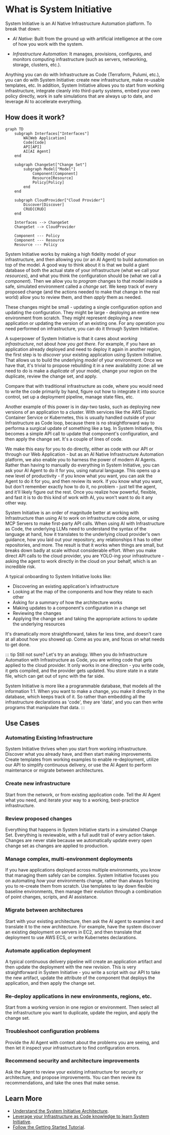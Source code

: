 # What is System Initiative

System Initiative is an AI Native Infrastructure Automation platform. To break that down:

- *AI Native*: Built from the ground up with artificial intelligence at the core of how you work with the system.

- *Infrastructure Automation*: It manages, provisions, configures, and monitors computing infrastructure (such as servers, networking, storage, clusters, etc.).

Anything you can do with Infrastructure as Code (Terraform, Pulumi, etc.), you can do with System Initiative: create new infrastructure, make re-usable templates, etc. In addition, System Initiative allows you to start from working infrastructure, integrate cleanly into third-party systems, embed your own policy directly, work in safe simulations that are always up to date, and leverage AI to accelerate everything.

## How does it work?

```mermaid
graph TD
    subgraph Interfaces["Interfaces"]
        WA[Web Application]
        Code[Code]
        API[API]
        AI[AI Agent]
    end

    subgraph ChangeSet["Change Set"]
        subgraph Model["Model"]
            Component[Component]
            Resource[Resource]
            Policy[Policy]
        end
    end

    subgraph CloudProvider["Cloud Provider"]
        Discover[Discover]
        CRUD[CRUD]
    end

    Interfaces --> ChangeSet
    ChangeSet --> CloudProvider

    Component --- Policy
    Component --- Resource
    Resource --- Policy
```

System Initiative works by making a high fidelity model of your infrastructure, and then allowing you (or an AI Agent) to build automation on top of the model. A good way to think about it is that we build a giant database of both the actual state of your infrastructure (what we call your *resources*), and what you think the configuration should be (what we call a *component*). Then we allow you to *program* changes to that model inside a safe, simulated environment called a *change set*. We keep track of every proposed change (and the actions needed to make that change in the real world) allow you to review them, and then *apply* them as needed.

These changes might be small - updating a single configuration option and updating the configuration. They might be large - deploying an entire new environment from scratch. They might represent deploying a new application or updating the version of an existing one. For any operation you need performed on infrastructure, you can do it through System Initiative.

A superpower of System Initiative is that it cares about *working infrastructure*, not about *how you got there*. For example, if you have an application already deployed and need to deploy it again in another region, the first step is to *discover* your existing application using System Initiative. That allows us to build the underlying *model* of your environment. Once we have that, it's trivial to propose rebuilding it in a new availability zone: all we need to do is make a *duplicate* of your model, change your region on the duplicate, review the change set, and apply.

Compare that with traditional infrastructure as code, where you would need to write the code primarily by hand, figure out how to integrate it into source control, set up a deployment pipeline, manage state files, etc.

Another example of this power is in day-two tasks, such as deploying new versions of an application to a cluster. With services like the AWS Elastic Container Service or Kubernetes, this is usually handled outside of your Infrastructure as Code loop, because there is no straightforward way to performa a surgical update of something like a tag. In System Initiative, this becomes a simple API call to update that component's configuration, and then apply the change set. It's a couple of lines of code.

We make this easy for you to do directly, either as code with our API or through our Web Application - but as an AI Native Infrastructure Automation platform, we also enable you to harness the power of modern AI Agents. Rather than having to manually do everything in System Initiative, you can ask your AI Agent to do it for you, using natural language. This opens up a new level of productivity - if you know what you want, you can ask the Agent to do it for you, and then review its work. If you know what you want, but don't remember exactly how to do it, no problem - just tell the agent, and it'll likely figure out the rest. Once you realize how powerful, flexible, and fast it is to do this kind of work with AI, you won't want to do it any other way.

System Initiative is an order of magnitude better at working with Infrastructure than using AI to work on infrastructure code alone, or using MCP Servers to make first-party API calls. When using AI with Infrastructure as Code, the underlying LLMs need to understand the syntax of the language at hand, how it translates to the underlying cloud provider's own guidance, how you laid out your repository, any relationships it has to other repositories, and more. The result is that it works when things are small, but breaks down badly at scale without considerable effort. When you make direct API calls to the cloud provider, you are YOLO-ing your infrastructure - asking the agent to work directly in the cloud on your behalf, which is an incredible risk.

A typical onboarding to System Initiative looks like:

- Discovering an existing application's infrastructure
- Looking at the map of the components and how they relate to each other
- Asking for a summary of how the architecture works
- Making updates to a component's configuration in a change set
- Reviewing the changes
- Applying the change set and taking the appropriate actions to update the underlying resources

It's dramatically more straightforward, takes far less time, and doesn't care at all about how you showed up. Come as you are, and focus on what needs to get done.

::: tip
Still not sure? Let's try an analogy. When you do Infrastructure Automation with Infrastructure as Code, you are writing code that gets applied to the cloud provider. It only works in one direction - you write code, it gets compiled, and the provider gets updated. You store state in a state file, which can get out of sync with the far side.

System Initiative is more like a programmable database, that models all the information 1:1. When you want to make a change, you make it directly in the database, which keeps track of it. So rather than embedding all the infrastructure declarations as 'code', they are 'data', and you can then write programs that manipulate that data.
:::

## Use Cases

### Automating Existing Infrastructure

System Initiative thrives when you start from working infrastructure. Discover what you already have, and then start making improvements. Create templates from working examples to enable re-deployment, utilize our API to simplify continuous delivery, or use the AI Agent to perform maintenance or migrate between architectures.

### Create new infrastructure

Start from the network, or from existing application code. Tell the AI Agent what you need, and iterate your way to a working, best-practice infrastructure.

### Review proposed changes

Everything that happens in System Initiative starts in a simulated Change Set. Everything is reviewable, with a full audit trail of every action taken. Changes are never stale because we automatically update every open change set as changes are applied to production.

### Manage complex, multi-environment deployments

If you have applications deployed across multiple environments, you know that managing them safely can be complex. System Initiative focuses you on automating *how* your environments change, rather than always forcing you to re-create them from scratch. Use templates to lay down flexible baseline environments, then manage their evolution through a combination of point changes, scripts, and AI assistance.

### Migrate between architectures

Start with your existing architecture, then ask the AI agent to examine it and translate it to the new architecture. For example, have the system discover an existing deployment on servers in EC2, and then translate that deployment to use AWS ECS, or write Kubernetes declarations.

### Automate application deployment

A typical continuous delivery pipeline will create an application artifact and then update the deployment with the new revision. This is very straightforward in System Initiative - you write a script with our API to take the new artifact, update the attribute of the component that deploys the application, and then apply the change set.

### Re-deploy applications in new environments, regions, etc.

Start from a working version in one region or environment. Then select all the infrastructure you want to duplicate, update the region, and apply the change set.

### Troubleshoot configuration problems

Provide the AI Agent with context about the problems you are seeing, and then let it inspect your infrastructure to find configuration errors.

### Recommend security and architecture improvements

Ask the Agent to review your existing infrastructure for security or architecture, and propose improvements. You can then review its recommendations, and take the ones that make sense.

## Learn More

- [Understand the System Initiative Architecture](./reference/architecture/index.md).
- [Leverage your Infrastructure as Code knowledge to learn System Initiative](./reference/index.md).
- [Follow the Getting Started Tutorial](./tutorials/getting-started.md).
